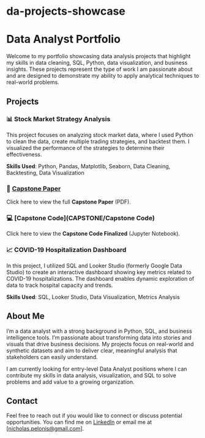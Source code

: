 # da-projects-showcase
# Data Analyst Portfolio

Welcome to my portfolio showcasing data analysis projects that highlight my skills in data cleaning, SQL, Python, data visualization, and business insights. These projects represent the type of work I am passionate about and are designed to demonstrate my ability to apply analytical techniques to real-world problems.

## Projects


### 📊 Stock Market Strategy Analysis
This project focuses on analyzing stock market data, where I used Python to clean the data, create multiple trading strategies, and backtest them. I visualized the performance of the strategies to determine their effectiveness.

**Skills Used**: Python, Pandas, Matplotlib, Seaborn, Data Cleaning, Backtesting, Data Visualization

### 📄 [Capstone Paper](https://drive.google.com/file/d/16Gb2RaXHftxXk5SxTryKgwlszJb3bbi7/view?usp=sharing)
Click here to view the full **Capstone Paper** (PDF).

### 💻 [Capstone Code](CAPSTONE/Capstone Code)
Click here to view the **Capstone Code Finalized** (Jupyter Notebook).



### 📈 COVID-19 Hospitalization Dashboard
In this project, I utilized SQL and Looker Studio (formerly Google Data Studio) to create an interactive dashboard showing key metrics related to COVID-19 hospitalizations. The dashboard enables dynamic exploration of data to track hospital capacity and trends.

**Skills Used**: SQL, Looker Studio, Data Visualization, Metrics Analysis

## About Me

I’m a data analyst with a strong background in Python, SQL, and business intelligence tools. I’m passionate about transforming data into stories and visuals that drive business decisions. My projects focus on real-world and synthetic datasets and aim to deliver clear, meaningful analysis that stakeholders can easily understand.

I am currently looking for entry-level Data Analyst positions where I can contribute my skills in data analysis, visualization, and SQL to solve problems and add value to a growing organization.

## Contact

Feel free to reach out if you would like to connect or discuss potential opportunities. You can find me on [LinkedIn](http://www.linkedin.com/in/nicholas-pelonis) or email me at [nicholas.pelonis@gmail.com].

